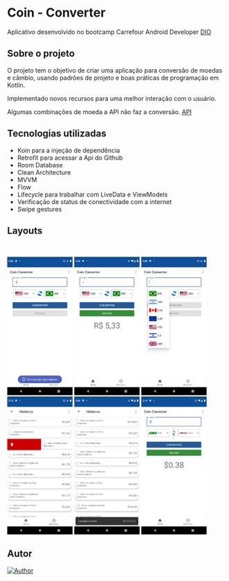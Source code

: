 # Coin - Converter

Aplicativo desenvolvido no bootcamp Carrefour Android Developer [DIO](https://digitalinnovation.one/) 

## Sobre o projeto

O projeto tem o objetivo de criar uma aplicação para conversão de moedas e câmbio, usando padrões de projeto e
boas práticas de programação em Kotlin.

Implementado novos recursos para uma melhor interação com o usuário.

Algumas combinações de moeda a API não faz a conversão.
[API](https://docs.awesomeapi.com.br/api-de-moedas)


## Tecnologias utilizadas
- Koin para a injeção de dependência </br>
- Retrofit para acessar a Api do Github </br>
- Room Database</br>
- Clean Architecture </br>
- MVVM </br>
- Flow</br>
- Lifecycle para trabalhar com LiveData e ViewModels</br>
- Verificação de status de conectividade com a internet </br>
- Swipe gestures</br>

    
## Layouts
<br>
  <p align="left">

<img alt="no tasks"
            src="https://github.com/waldircavalcanti/coin-converter-carrefour/blob/main/Screenshot_1.png" width="30%"
            title="no tasks">
  <img alt="create task"
            src="https://github.com/waldircavalcanti/coin-converter-carrefour/blob/main/Screenshot_2.png" width="30%"
            title="create task">
  <img alt="all tasks"
            src="https://github.com/waldircavalcanti/coin-converter-carrefour/blob/main/Screenshot_3.png" width="30%"
            title="all tasks">
    <img alt="all tasks"
            src="https://github.com/waldircavalcanti/coin-converter-carrefour/blob/main/Screenshot_5.png" width="30%"
            title="all tasks">
  <img alt="all tasks"
            src="https://github.com/waldircavalcanti/coin-converter-carrefour/blob/main/Screenshot_4.png" width="30%"
            title="all tasks">
  <img alt="all tasks"
            src="https://github.com/waldircavalcanti/coin-converter-carrefour/blob/main/Screenshot_6.png" width="30%"
            title="all tasks">

        











## Autor
[![Author](https://img.shields.io/static/v1?label=@author&message=Waldir%20Cavalcanti&color=important)](https://github.com/waldircavalcanti)
